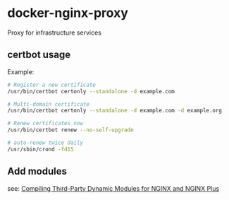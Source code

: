 # docker-nginx-proxy

Proxy for infrastructure services

## certbot usage

Example:
```bash
# Register a new certificate
/usr/bin/certbot certonly --standalone -d example.com

# Multi-domain certificate
/usr/bin/certbot certonly --standalone -d example.com -d example.org

# Renew certificates now
/usr/bin/certbot renew --no-self-upgrade

# auto-renew twice daily
/usr/sbin/crond -fd15
```

## Add modules

see: [Compiling Third-Party Dynamic Modules for NGINX and NGINX Plus](https://www.nginx.com/blog/compiling-dynamic-modules-nginx-plus/)
